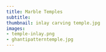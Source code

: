 ```yaml
---
title: Marble Temples
subtitle:
thumbnail: inlay carving temple.jpg
images:
- temple-inlay.png
- ghantipatterntemple.jpg
---
```

